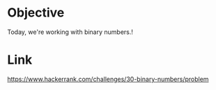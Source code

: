 # Objective
Today, we're working with binary numbers.!

# Link
https://www.hackerrank.com/challenges/30-binary-numbers/problem